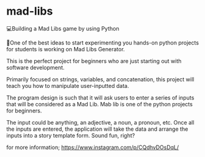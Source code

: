 # mad-libs

💻Building a Mad Libs game by using Python


🔹One of the best ideas to start experimenting you hands-on python projects for students is working on Mad Libs Generator.

This is the perfect project for beginners who are just starting out with software development.

Primarily focused on strings, variables, and concatenation, this project will teach you how to manipulate user-inputted data.

The program design is such that it will ask users to enter a series of inputs that will be considered as a Mad Lib. Mab lib is one of the python projects for beginners.

The input could be anything, an adjective, a noun, a pronoun, etc. Once all the inputs are entered, the application will take the data and arrange the inputs into a story template form. Sound fun, right?

for more information;
https://www.instagram.com/p/CQdhvDOsDqL/
